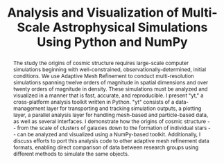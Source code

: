 ---
title: Analysis and Visualization of Multi-Scale Astrophysical Simulations Using Python and NumPy
abstract: >-
  The study the origins of cosmic structure requires large-scale computer
  simulations beginning with well-constrained, observationally-determined, initial
  conditions. We use Adaptive Mesh Refinement to
  conduct multi-resolution simulations spanning twelve orders of magnitude in
  spatial dimensions and over twenty orders of magnitude in density. These
  simulations must be analyzed and visualized in a manner that is fast, accurate,
  and reproducible. I present "yt," a cross-platform analysis toolkit written in
  Python. "yt" consists of a data-management layer for transporting and tracking
  simulation outputs, a plotting layer, a parallel analysis layer for handling
  mesh-based and particle-based data, as well as several interfaces. I
  demonstrate how the origins of cosmic structure -- from the scale of clusters
  of galaxies down to the formation of individual stars -- can be analyzed and
  visualized using a NumPy-based toolkit. Additionally, I discuss efforts to
  port this analysis code to other adaptive mesh refinement data formats,
  enabling direct comparison of data between research groups using different
  methods to simulate the same objects.
---
